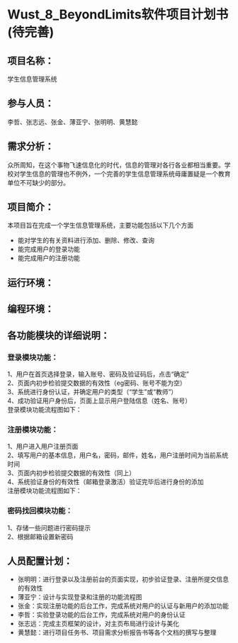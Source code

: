 
# Wust_8_BeyondLimits软件项目计划书(待完善)

## 项目名称：
  学生信息管理系统<br>

## 参与人员：
  李哲、张志远、张金、薄亚宁、张明明、黄慧懿<br>

## 需求分析：
  众所周知，在这个事物飞速信息化的时代，信息的管理对各行各业都相当重要。学校对学生信息的管理也不例外，一个完善的学生信息管理系统毋庸置疑是一个教育单位不可缺少的部分。<br>

## 项目简介：
 本项目旨在完成一个学生信息管理系统，主要功能包括以下几个方面<br>
  - 能对学生的有关资料进行添加、删除、修改、查询
  - 能完成用户的登录功能
  - 能完成用户的注册功能

## 运行环境：

## 编程环境：

## 各功能模块的详细说明：
### 登录模块功能：
1、用户在首页选择登录，输入账号、密码及验证码后，点击“确定”<br>
2、页面内初步检验提交数据的有效性（eg密码、账号不能为空）<br>
3、系统进行身份认证，并确定用户的类型（“学生”或“教师”）<br>
4、成功验证用户身份后，页面上显示用户登陆信息（姓名、账号）<br>
登录模块功能流程图如下：<br>

### 注册模块功能：
1、用户进入用户注册页面<br>
2、填写用户的基本信息，用户名，密码，邮件，姓名，用户注册时间为当前系统时间<br>
3、页面内初步检验提交数据的有效性（同上）<br>
4、系统验证身份的有效性（邮箱登录激活）验证完毕后进行身份的添加<br>
注册模块功能流程图如下：<br>

### 密码找回模块功能：
1、存储一些问题进行密码提示<br>
2、根据邮箱设置新密码<br>

## 人员配置计划：
 - 张明明：进行登录以及注册前台的页面实现，初步验证登录、注册所提交信息的有效性<br>
 - 薄亚宁：设计与实现登录和注册的功能流程图<br>
 - 张金：实现注册功能的后台工作，完成系统对用户的认证与新用户的添加功能<br>
 - 李哲：实验登录功能的后台工作，完成系统对用户的身份认证<br>
 - 张志远：完成主页框架的设计，对主页布局进行设计与美化<br>
 - 黄慧懿：进行项目任务书、项目需求分析报告书等各个文档的撰写与整理<br>
